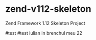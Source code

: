 zend-v112-skeleton
==================

Zend Framework 1.12 Skeleton Project

#test
#test iulian in brenchul meu 22
